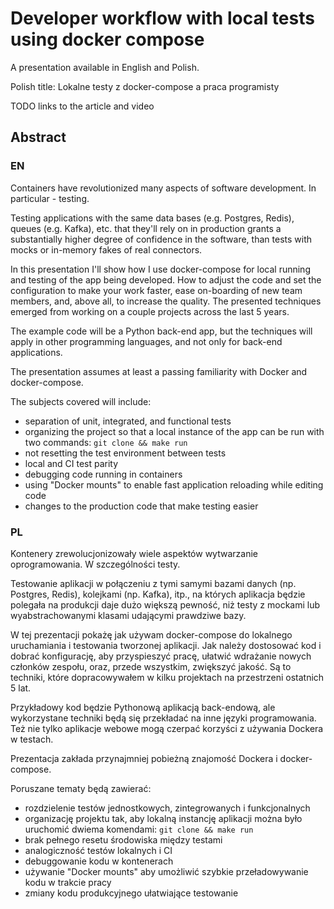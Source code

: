 Developer workflow with local tests using docker compose
========================================================

A presentation available in English and Polish.

Polish title: Lokalne testy z docker-compose a praca programisty

TODO links to the article and video


## Abstract

### EN

Containers have revolutionized many aspects of software development. In particular - testing.

Testing applications with the same data bases (e.g. Postgres, Redis), queues (e.g. Kafka), etc.
that they'll rely on in production grants a substantially higher degree of confidence in the software,
than tests with mocks or in-memory fakes of real connectors.

In this presentation I'll show how I use docker-compose for local running and testing of the app being developed.
How to adjust the code and set the configuration to make your work faster, ease on-boarding of new team members,
and, above all, to increase the quality.
The presented techniques emerged from working on a couple projects across the last 5 years.

The example code will be a Python back-end app, but the techniques will apply in other programming languages,
and not only for back-end applications.

The presentation assumes at least a passing familiarity with Docker and docker-compose.

The subjects covered will include:
- separation of unit, integrated, and functional tests
- organizing the project so that a local instance of the app can be run with two commands: `git clone && make run`
- not resetting the test environment between tests
- local and CI test parity
- debugging code running in containers
- using "Docker mounts" to enable fast application reloading while editing code
- changes to the production code that make testing easier

### PL

Kontenery zrewolucjonizowały wiele aspektów wytwarzanie oprogramowania. W szczególności testy.

Testowanie aplikacji w połączeniu z tymi samymi bazami danych (np. Postgres, Redis), kolejkami (np. Kafka), itp.,
na których aplikacja będzie polegała na produkcji daje dużo większą pewność, niż testy z mockami lub wyabstrachowanymi
klasami udającymi prawdziwe bazy.

W tej prezentacji pokażę jak używam docker-compose do lokalnego uruchamiania i testowania tworzonej aplikacji.
Jak należy dostosować kod i dobrać konfigurację, aby przyspieszyć pracę, ułatwić wdrażanie nowych członków zespołu,
oraz, przede wszystkim, zwiększyć jakość.
Są to techniki, które dopracowywałem w kilku projektach na przestrzeni ostatnich 5 lat.

Przykładowy kod będzie Pythonową aplikacją back-endową,
ale wykorzystane techniki będą się przekładać na inne języki programowania.
Też nie tylko aplikacje webowe mogą czerpać korzyści z używania Dockera w testach.

Prezentacja zakłada przynajmniej pobieżną znajomość Dockera i docker-compose.

Poruszane tematy będą zawierać:
- rozdzielenie testów jednostkowych, zintegrowanych i funkcjonalnych
- organizację projektu tak, aby lokalną instancję aplikacji można było uruchomić dwiema komendami: `git clone && make run`
- brak pełnego resetu środowiska między testami
- analogiczność testów lokalnych i CI
- debuggowanie kodu w kontenerach
- używanie "Docker mounts" aby umożliwić szybkie przeładowywanie kodu w trakcie pracy
- zmiany kodu produkcyjnego ułatwiające testowanie

